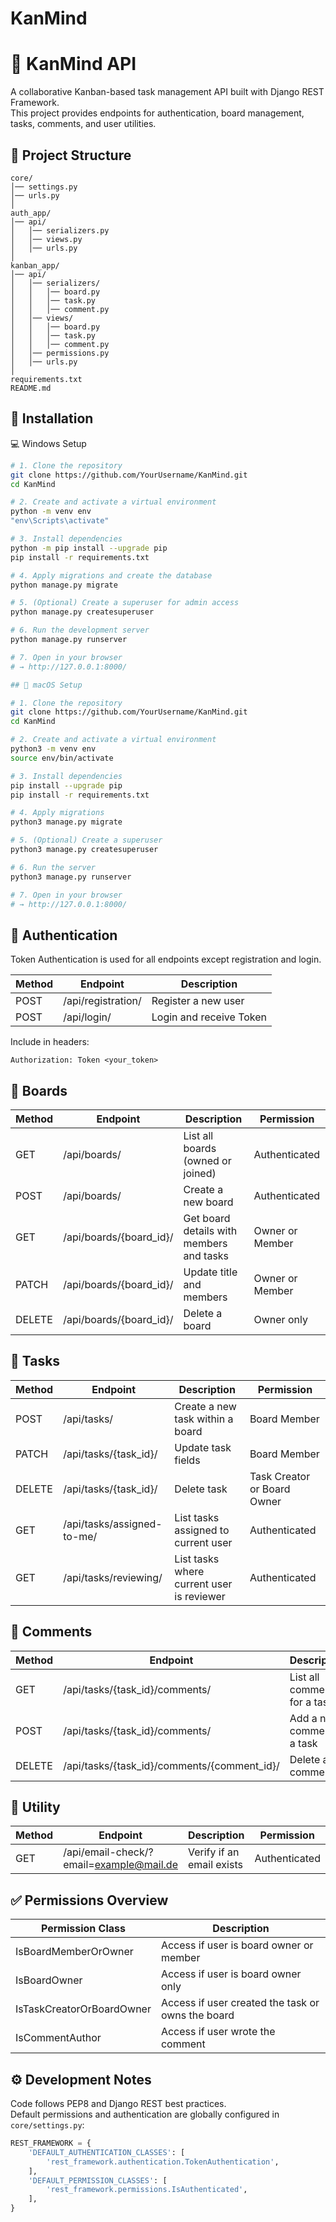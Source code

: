 # KanMind

# 📘 KanMind API  
A collaborative Kanban-based task management API built with Django REST Framework.  
This project provides endpoints for authentication, board management, tasks, comments, and user utilities.

## 📂 Project Structure
```
core/
│── settings.py
│── urls.py
│
auth_app/
│── api/
│   │── serializers.py
│   │── views.py
│   │── urls.py
│
kanban_app/
│── api/
│   │── serializers/
│   │   │── board.py
│   │   │── task.py
│   │   │── comment.py
│   │── views/
│   │   │── board.py
│   │   │── task.py
│   │   │── comment.py
│   │── permissions.py
│   │── urls.py
│
requirements.txt
README.md
```

## 🚀 Installation
💻 Windows Setup

```bash
# 1. Clone the repository
git clone https://github.com/YourUsername/KanMind.git
cd KanMind

# 2. Create and activate a virtual environment
python -m venv env
"env\Scripts\activate"

# 3. Install dependencies
python -m pip install --upgrade pip
pip install -r requirements.txt

# 4. Apply migrations and create the database
python manage.py migrate

# 5. (Optional) Create a superuser for admin access
python manage.py createsuperuser

# 6. Run the development server
python manage.py runserver

# 7. Open in your browser
# → http://127.0.0.1:8000/

## 🍎 macOS Setup

# 1. Clone the repository
git clone https://github.com/YourUsername/KanMind.git
cd KanMind

# 2. Create and activate a virtual environment
python3 -m venv env
source env/bin/activate

# 3. Install dependencies
pip install --upgrade pip
pip install -r requirements.txt

# 4. Apply migrations
python3 manage.py migrate

# 5. (Optional) Create a superuser
python3 manage.py createsuperuser

# 6. Run the server
python3 manage.py runserver

# 7. Open in your browser
# → http://127.0.0.1:8000/
```

## 🔐 Authentication
Token Authentication is used for all endpoints except registration and login.

| Method | Endpoint | Description |
|--------|-----------|--------------|
| POST | /api/registration/ | Register a new user |
| POST | /api/login/ | Login and receive Token |

Include in headers:
```
Authorization: Token <your_token>
```

## 🧩 Boards
| Method | Endpoint | Description | Permission |
|--------|-----------|-------------|-------------|
| GET | /api/boards/ | List all boards (owned or joined) | Authenticated |
| POST | /api/boards/ | Create a new board | Authenticated |
| GET | /api/boards/{board_id}/ | Get board details with members and tasks | Owner or Member |
| PATCH | /api/boards/{board_id}/ | Update title and members | Owner or Member |
| DELETE | /api/boards/{board_id}/ | Delete a board | Owner only |

## 🧠 Tasks
| Method | Endpoint | Description | Permission |
|--------|-----------|-------------|-------------|
| POST | /api/tasks/ | Create a new task within a board | Board Member |
| PATCH | /api/tasks/{task_id}/ | Update task fields | Board Member |
| DELETE | /api/tasks/{task_id}/ | Delete task | Task Creator or Board Owner |
| GET | /api/tasks/assigned-to-me/ | List tasks assigned to current user | Authenticated |
| GET | /api/tasks/reviewing/ | List tasks where current user is reviewer | Authenticated |

## 💬 Comments
| Method | Endpoint | Description | Permission |
|--------|-----------|-------------|-------------|
| GET | /api/tasks/{task_id}/comments/ | List all comments for a task | Board Member |
| POST | /api/tasks/{task_id}/comments/ | Add a new comment to a task | Board Member |
| DELETE | /api/tasks/{task_id}/comments/{comment_id}/ | Delete a comment | Comment Author |

## 🧾 Utility
| Method | Endpoint | Description | Permission |
|--------|-----------|-------------|-------------|
| GET | /api/email-check/?email=example@mail.de | Verify if an email exists | Authenticated |

## ✅ Permissions Overview
| Permission Class | Description |
|------------------|-------------|
| IsBoardMemberOrOwner | Access if user is board owner or member |
| IsBoardOwner | Access if user is board owner only |
| IsTaskCreatorOrBoardOwner | Access if user created the task or owns the board |
| IsCommentAuthor | Access if user wrote the comment |

## ⚙️ Development Notes
Code follows PEP8 and Django REST best practices.  
Default permissions and authentication are globally configured in `core/settings.py`:
```python
REST_FRAMEWORK = {
    'DEFAULT_AUTHENTICATION_CLASSES': [
        'rest_framework.authentication.TokenAuthentication',
    ],
    'DEFAULT_PERMISSION_CLASSES': [
        'rest_framework.permissions.IsAuthenticated',
    ],
}
```